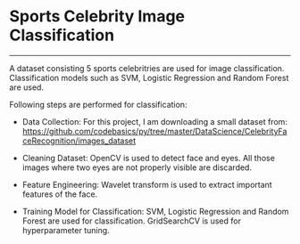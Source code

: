 # Sports Celebrity Image Classification

---

A dataset consisting 5 sports celebritries are used for image classification. Classification models such as SVM, Logistic Regression and Random Forest are used. 

Following steps are performed for classification:


*   Data Collection:
For this project, I am downloading a small dataset from: https://github.com/codebasics/py/tree/master/DataScience/CelebrityFaceRecognition/images_dataset


*  Cleaning Dataset:
   OpenCV is used to detect face and eyes. All those images where two eyes are not properly visible are discarded.
 
 
*  Feature Engineering:
   Wavelet transform is used to extract important features of the face.
 
 
*  Training Model for Classification:
   SVM, Logistic Regression and Random Forest are used for classification. GridSearchCV is used for hyperparameter tuning.
   

